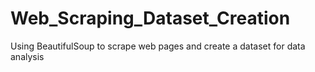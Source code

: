 # Web_Scraping_Dataset_Creation
Using BeautifulSoup to scrape web pages and create a dataset for data analysis
